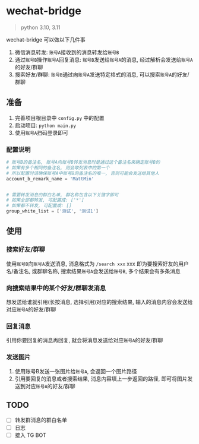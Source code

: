 # wechat-bridge
> python 3.10, 3.11

wechat-bridge 可以做以下几件事

1. 微信消息转发: `账号A`接收到的消息转发给`账号B`
2. 通过`账号B`操作`账号A`回复消息: `账号B`发送给`账号A`的消息, 经过解析会发送给`账号A`的好友/群聊
3. 搜索好友/群聊: `账号B`通过向`账号A`发送特定格式的消息, 可以搜索`账号A`的好友/群聊

## 准备
1. 完善项目根目录中 `config.py` 中的配置
2. 启动项目: `python main.py`
3. 使用`账号A`扫码登录即可

### 配置说明
```python
# 账号B的备注名, 账号A向账号B转发消息时是通过这个备注名来确定账号B的
# 如果有多个相同的备注名, 则会取列表中的第一个
# 所以配置时请确保账号A中账号B的备注名的唯一, 否则可能会发送给其他人
account_b_remark_name = 'MattMin'


# 需要转发消息的群白名单, 群名称包含以下关键字即可
# 如果全部都转发, 可配置成: ['*']
# 如果都不转发, 可配置成: []
group_white_list = ['测试', '测试1']


```

## 使用
### 搜索好友/群聊
使用`账号B`向`账号A`发送消息, 消息格式为 `/search xxx` xxx 即为要搜索好友的用户名/备注名, 或群聊名称, 搜索结果`账号A`会发送给`账号B`, 多个结果会有多条消息

### 向搜索结果中的某个好友/群聊发消息
想发送给谁就引用(长按消息, 选择引用)对应的搜索结果, 输入的消息内容会发送给对应`账号A`的好友/群聊

### 回复消息
引用你要回复的消息再回复, 就会将消息发送给对应`账号A`的好友/群聊

### 发送图片
1. 使用账号B发送一张图片给`账号A`, 会返回一个图片路径
2. 引用要回复的消息或者搜索结果, 消息内容填上一步返回的路径, 即可将图片发送到对应`账号A`的好友/群聊


## TODO
- [ ] 转发群消息的群白名单
- [ ] 日志
- [ ] 接入 TG BOT
